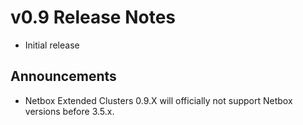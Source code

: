 # v0.9 Release Notes

- Initial release

## Announcements

- Netbox Extended Clusters 0.9.X will officially not support Netbox versions before 3.5.x.
